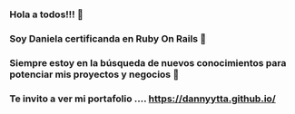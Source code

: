 ### Hola a todos!!! 👋
### Soy Daniela certificanda en Ruby On Rails 🌱
### Siempre estoy en la búsqueda de nuevos conocimientos para potenciar mis proyectos y negocios 🔭
### Te invito a ver mi portafolio .... https://dannyytta.github.io/


<!--
**Dannyytta/Dannyytta** is a ✨ _special_ ✨ repository because its `README.md` (this file) appears on your GitHub profile.

Here are some ideas to get you started:

- 🔭 I’m currently working on ...
- 🌱 I’m currently learning ...
- 👯 I’m looking to collaborate on ...
- 🤔 I’m looking for help with ...
- 💬 Ask me about ...
- 📫 How to reach me: ...
- 😄 Pronouns: ...
- ⚡ Fun fact: ...
-->
